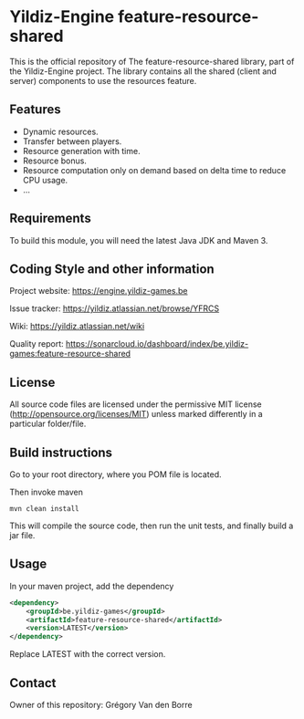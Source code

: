# Yildiz-Engine feature-resource-shared

This is the official repository of The feature-resource-shared library, part of the Yildiz-Engine project.
The library contains all the shared (client and server) components to use the resources feature.

## Features

* Dynamic resources.
* Transfer between players.
* Resource generation with time.
* Resource bonus.
* Resource computation only on demand based on delta time to reduce CPU usage.
* ...

## Requirements

To build this module, you will need the latest Java JDK and Maven 3.

## Coding Style and other information

Project website:
https://engine.yildiz-games.be

Issue tracker:
https://yildiz.atlassian.net/browse/YFRCS

Wiki:
https://yildiz.atlassian.net/wiki

Quality report:
https://sonarcloud.io/dashboard/index/be.yildiz-games:feature-resource-shared

## License

All source code files are licensed under the permissive MIT license
(http://opensource.org/licenses/MIT) unless marked differently in a particular folder/file.

## Build instructions

Go to your root directory, where you POM file is located.

Then invoke maven

	mvn clean install

This will compile the source code, then run the unit tests, and finally build a jar file.

## Usage

In your maven project, add the dependency

```xml
<dependency>
    <groupId>be.yildiz-games</groupId>
    <artifactId>feature-resource-shared</artifactId>
    <version>LATEST</version>
</dependency>
```
Replace LATEST with the correct version.

## Contact
Owner of this repository: Grégory Van den Borre
